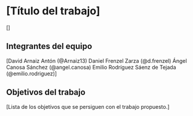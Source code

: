 # [Título del trabajo]

[]

## Integrantes del equipo

[David Arnaiz Antón  (@Arnaiz13)
Daniel Frenzel Zarza  (@d.frenzel)
Ángel Canosa Sánchez  (@angel.canosa)
Emilio Rodríguez Sáenz de Tejada  (@emilio.rodriguez)]

## Objetivos del trabajo

[Lista de los objetivos que se persiguen con el trabajo propuesto.]
